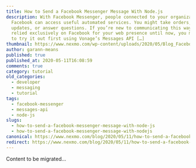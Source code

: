 ```yaml
---
title: How to Send a Facebook Messenger Message With Node.js
description: With Facebook Messenger, people connected to your organization on
  Facebook can access useful automated services. You might take orders, provide
  updates, or answer questions. If you’re new to communicating this way or have
  relied exclusively on Facebook for your web presence until now, you might want
  to try it out first using Vonage’s Messages API […]
thumbnail: https://www.nexmo.com/wp-content/uploads/2020/05/Blog_Facebook-Messenger_Node-js_1200x600.png
author: garann-means
published: true
published_at: 2020-05-11T16:08:59
comments: true
category: tutorial
old_categories:
  - developer
  - messaging
  - tutorial
tags:
  - facebook-messenger
  - messages-api
  - node-js
slugs:
  - how-to-send-a-facebook-messenger-message-with-node-js
  - how-to-send-a-facebook-messenger-message-with-nodejs
canonical: https://www.nexmo.com/blog/2020/05/11/how-to-send-a-facebook-messenger-message-with-node-js
redirect: https://www.nexmo.com/blog/2020/05/11/how-to-send-a-facebook-messenger-message-with-node-js
---
```

Content to be migrated...